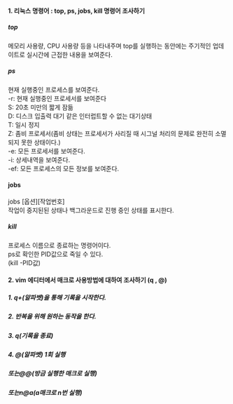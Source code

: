 
####  1. 리눅스 명령어 : top, ps, jobs, kill 명령어 조사하기
 

##### top
메모리 사용량, CPU 사용량 등을 나타내주며 top를 실행하는 동안에는 주기적인 업데이트로 실시간에 근접한 내용을 보여준다.  



##### ps
현재 실행중인 프로세스를 보여준다.  
-r: 현재 실행중인 프로세서를 보여준다   
S: 20초 미만의 짧게 잠듦  
D: 디스크 입출력 대기 같은 인터럽트할 수 없는 대기상태  
T: 일시 정지  
Z: 좀비 프로세서(좀비 상태는 프로세서가 사리질 때 시그널 처리의 문제로 완전히 소멸되지 못한 상태이다.)  
-e: 모든 프로세서를 보여준다.  
-i: 상세내역을 보여준다.  
-ef: 모든 프로세스의 모든 정보를 보여준다.  


#### jobs
jobs [옵션][작업번호]  
작업이 중지된된 상태나 백그라운드로 진행 중인 상태를 표시한다.  


##### kill
프로세스 이름으로 종료하는 명령어이다.  
ps로 확인한 PID값으로 죽일 수 있다.  
(kill -PID값)  
  
  

#### 2. vim 에디터에서 매크로 사용방법에 대하여 조사하기 (q , @)
##### 1. q+(알파벳)을 통해 기록을 시작한다.
##### 2. 반복을 위해 원하는 동작을 한다.
##### 3. q(기록을 종료)
##### 4. @(알파벳) 1회 실행

##### 또는@@(방금 실행한 매크로 실행)
##### 또는n@a(a매크로 n번 실행)


